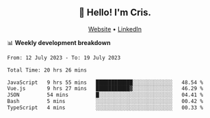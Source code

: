 
<h2 align="center">👋 Hello! I'm Cris.</h2>
<p align="center">
  <a href="https://www.criscunas.dev">Website</a> •
  <a href="https://www.linkedin.com/in/cristophercunas/">LinkedIn</a> 
</p>


📊 **Weekly development breakdown**
<!--START_SECTION:waka-->

```txt
From: 12 July 2023 - To: 19 July 2023

Total Time: 20 hrs 26 mins

JavaScript   9 hrs 55 mins   ████████████░░░░░░░░░░░░░   48.54 %
Vue.js       9 hrs 27 mins   ███████████▓░░░░░░░░░░░░░   46.29 %
JSON         54 mins         █░░░░░░░░░░░░░░░░░░░░░░░░   04.41 %
Bash         5 mins          ░░░░░░░░░░░░░░░░░░░░░░░░░   00.42 %
TypeScript   4 mins          ░░░░░░░░░░░░░░░░░░░░░░░░░   00.33 %
```

<!--END_SECTION:waka-->

